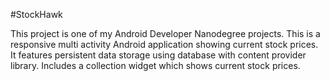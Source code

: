 #StockHawk

This project is one of my Android Developer Nanodegree projects. This is a responsive multi
activity Android application showing current stock prices. It features persistent data storage using database 
with content provider library. Includes a collection widget which shows current stock prices.
